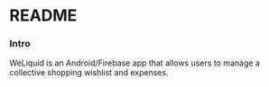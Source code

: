 # README #

### Intro ###

WeLiquid is an Android/Firebase app that allows users to manage a collective shopping wishlist and expenses.

